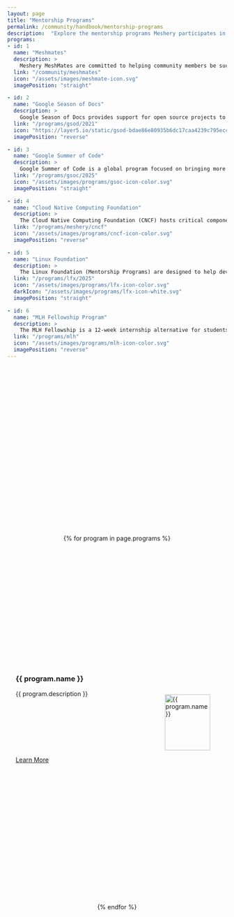 ```yaml
---
layout: page
title: "Mentorship Programs"
permalink: /community/handbook/mentorship-programs
description:  "Explore the mentorship programs Meshery participates in and how to join."
programs:
- id: 1
  name: "Meshmates"
  description: >
    Meshery MeshMates are committed to helping community members be successful contributors. MeshMates aid in identifying areas of projects to engage within, working groups to join, and in helping community members grow in their open source and cloud native knowledge. By connecting one-on-one, MeshMates will share tips on how to have the best community experience possible.
  link: "/community/meshmates"
  icon: "/assets/images/meshmate-icon.svg"
  imagePosition: "straight"

- id: 2
  name: "Google Season of Docs"
  description: >
    Google Season of Docs provides support for open source projects to improve their documentation and allows professional technical writers to gain experience in open source. This is to raise awareness of open source, docs, and technical writing. Google season of docs started in 2019. Each year, Meshery submits a new project idea for technical writers to contribute to for a particular period. Also, stipends are awarded to the contributors.
  link: "/programs/gsod/2021"
  icon: "https://layer5.io/static/gsod-bdae86e80935b6dc17caa4239c795ecc.webp"
  imagePosition: "reverse"

- id: 3
  name: "Google Summer of Code"
  description: >
    Google Summer of Code is a global program focused on bringing more student developers into open source software development. Students work with an open-source organization on a 10-week programming project during their break from school. Every Summer, Meshery submits a new project idea for student developers to contribute to for a particular period. Also, stipends are awarded at the end of the program to the contributors.
  link: "/programs/gsoc/2025"
  icon: "/assets/images/programs/gsoc-icon-color.svg"
  imagePosition: "straight"

- id: 4
  name: "Cloud Native Computing Foundation"
  description: >
    The Cloud Native Computing Foundation (CNCF) hosts critical components of the global technology infrastructure. CNCF brings together the world’s top developers, end users, and vendors and runs the largest open source developer conferences. CNCF is part of the nonprofit Linux Foundation. 
  link: "/programs/meshery/cncf"
  icon: "/assets/images/programs/cncf-icon-color.svg"
  imagePosition: "reverse"

- id: 5
  name: "Linux Foundation"
  description: >
    The Linux Foundation (Mentorship Programs) are designed to help developers with the necessary skills–many of whom are first-time open source contributors–experiment, learn, and contribute effectively to open source communities. Meshery, as an organization, has been participating in the Linux Foundation mentorship program since 2019.
  link: "/programs/lfx/2025"
  icon: "/assets/images/programs/lfx-icon-color.svg"
  darkIcon: "/assets/images/programs/lfx-icon-white.svg"
  imagePosition: "straight"

- id: 6
  name: "MLH Fellowship Program"
  description: >
    The MLH Fellowship is a 12-week internship alternative for students interested in becoming software engineers. Instead of an internship at a single company, you'll contribute to the type of Open Source projects that every company depends on. The programs pair fun, educational curriculum with practical experience that you can put on your resume right away. It's collaborative, remote, and happens under the guidance of expert mentors. Meshery, as an organization, participates in the program by submitting a project idea for contributors to work on and also provides mentorship during the time phase given.
  link: "/programs/mlh"
  icon: "/assets/images/programs/mlh-icon-color.svg"
  imagePosition: "reverse"
---
```


<div class="mentorship-program-list">
    {% for program in page.programs %}
        <div class="mentorship-program {% if program.imagePosition == 'reverse' %}reverse-order{% endif %}">
            <div class="program-body">
                <article class="program-details">
                  <h3 class="program-title">
                      {{ program.name }}
                  </h3>
                  <p class="program-description">
                      {{ program.description }}
                  </p>
                </article>
                <a class="highlight" href="{{ program.link }}">
                      Learn More
                </a>
            </div>
            <div class="program-icon-div">
                <img src="{{ program.icon }}" alt="{{ program.name }}" class="program-icon" {% if program.darkIcon %}
                data-dark="{{ program.darkIcon }}" {% endif %}>
            </div>
        </div>
    {% endfor %}
</div>

<style>
.mentorship-program-list {
  display: flex;
  flex-direction: column;
  align-items: center;
  margin: 10vh 0px;
}

.mentorship-program {
  display: flex;
  flex-direction: column-reverse;
  justify-content: space-around;
  align-items: center;
  width: 100%;
  margin: 4vh 0vw;
}

.mentorship-program > * { 
  margin: 2vh 2vw;
}

.program-body {
  display: flex;
  flex-direction: column;
  justify-content: space-around;
  align-items: flex-start;
}

.program-body > * {
  margin: 2vh 0px;
}

.program-details {
  margin: 1vh 0px;
}

.program-title {
  padding: 0;
}

.program-icon-div {
  display: flex;
  justify-content: center;
  align-items: center;
  height: clamp(128px, 8vw, 164px);
  width: auto;
  max-width: 75%;
}

.program-icon {
  height: 100%;
  width: 100%;
  margin: 0px 10vw;
  object-fit: contain;
}

.dark-mode .program-icon[data-dark] {
  content: url(attr(data-dark));
}

@media (min-width: 768px) {
  .mentorship-program {
    flex-direction: row;
  }

  .reverse-order {
    flex-direction: row-reverse;
  }

  .reverse-order > .program-body {
    align-items: flex-end;
    text-align: right;
  }

  .program-body {
    flex:2;
  }

  .learn-more-button {
    font-size: 1.25rem;
  }

  .program-icon-div {
    flex: 1;
  }

  .program-icon {
    margin: 2vw 2vw;
  }
}
</style>
